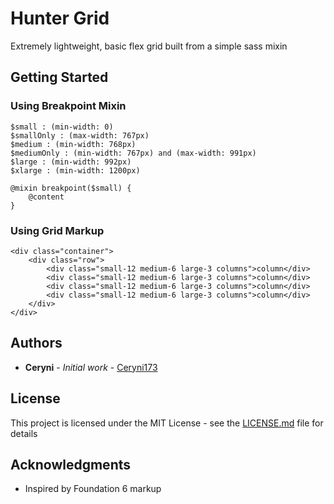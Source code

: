 # Hunter Grid

Extremely lightweight, basic flex grid built from a simple sass mixin

## Getting Started

### Using Breakpoint Mixin

```
$small : (min-width: 0)
$smallOnly : (max-width: 767px)
$medium : (min-width: 768px)
$mediumOnly : (min-width: 767px) and (max-width: 991px)
$large : (min-width: 992px)
$xlarge : (min-width: 1200px)

@mixin breakpoint($small) {
	@content
}

```

### Using Grid Markup

```
<div class="container">
	<div class="row">
		<div class="small-12 medium-6 large-3 columns">column</div>
		<div class="small-12 medium-6 large-3 columns">column</div>
		<div class="small-12 medium-6 large-3 columns">column</div>
		<div class="small-12 medium-6 large-3 columns">column</div>
	</div>
</div>

```


## Authors

* **Ceryni** - *Initial work* - [Ceryni173](https://github.com/Ceryni173)

## License

This project is licensed under the MIT License - see the [LICENSE.md](LICENSE.md) file for details

## Acknowledgments

* Inspired by Foundation 6 markup
